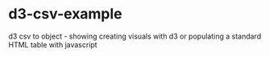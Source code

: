# d3-csv-example
d3 csv to object - showing creating visuals with d3 or populating a standard HTML table with javascript
